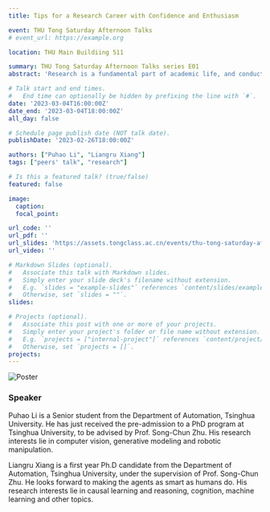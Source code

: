 ```yaml
---
title: Tips for a Research Career with Confidence and Enthusiasm

event: THU Tong Saturday Afternoon Talks
# event_url: https://example.org

location: THU Main Buildiing 511

summary: THU Tong Saturday Afternoon Talks series E01
abstract: 'Research is a fundamental part of academic life, and conducting research can be both exciting and challenging. Choosing the right research topic, finding a supportive mentor, and navigating the research process can be daunting tasks. However, with the right mindset and approach, anyone can overcome these obstacles and excel in their research endeavors. Puhao and Liangru will share tips and strategies to inspire and empower audiences to pursue their research interests with confidence and enthusiasm.'

# Talk start and end times.
#   End time can optionally be hidden by prefixing the line with `#`.
date: '2023-03-04T16:00:00Z'
date_end: '2023-03-04T18:00:00Z'
all_day: false

# Schedule page publish date (NOT talk date).
publishDate: '2023-02-26T18:00:00Z'

authors: ["Puhao Li", "Liangru Xiang"]
tags: ["peers' talk", "research"]

# Is this a featured talk? (true/false)
featured: false

image:
  caption: 
  focal_point: 

url_code: ''
url_pdf: ''
url_slides: 'https://assets.tongclass.ac.cn/events/thu-tong-saturday-afternoon-talks/1.ResearchTips/THU.Tong.SAT.1.Handout.pdf'
url_video: ''

# Markdown Slides (optional).
#   Associate this talk with Markdown slides.
#   Simply enter your slide deck's filename without extension.
#   E.g. `slides = "example-slides"` references `content/slides/example-slides.md`.
#   Otherwise, set `slides = ""`.
slides:

# Projects (optional).
#   Associate this post with one or more of your projects.
#   Simply enter your project's folder or file name without extension.
#   E.g. `projects = ["internal-project"]` references `content/project/deep-learning/index.md`.
#   Otherwise, set `projects = []`.
projects:
---
```


![Poster](https://assets.tongclass.ac.cn/events/thu-tong-saturday-afternoon-talks/1.ResearchTips/Poster.png)

### Speaker

Puhao Li is a Senior student from the Department of Automation, Tsinghua University. He has just received the pre-admission to a PhD program at Tsinghua University, to be advised by Prof. Song-Chun Zhu. His research interests lie in computer vision, generative modeling and robotic manipulation.

Liangru Xiang is a first year Ph.D candidate from the Department of Automation, Tsinghua University, under the supervision of Prof. Song-Chun Zhu. He looks forward to making the agents as smart as humans do. His research interests lie in causal learning and reasoning, cognition, machine learning and other topics.
